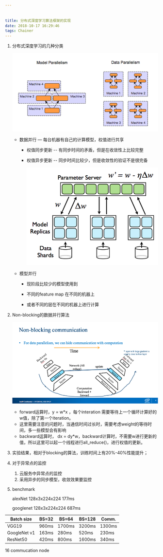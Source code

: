 ```yaml
---


title: 分布式深度学习算法框架的实现
date: 2018-10-17 16:29:46
tags: Chainer
---
```


1. 分布式深度学习的几种分类

   ![data_paraliesm](project-3/data_paraliesm.png)

   - 数据并行 — 每台机器有自己的计算模型，权值进行共享

     - 权值同步更新 -- 有同步时间的矛盾，但是在收敛性上比较完整

     - 权值异步更新 -- 同步时间比较少，但是收敛性的验证不是很完备

       ![datapara](project-3/datapara.png)

   - 模型并行

     - 现阶段比较少的模型使用到

     - 不同的feature map 在不同的机器上

     - 或者不同的层在不同的机器上进行计算


2. Non-blocking的数据并行算法

   ![Non-blocking](project-3/Non-blocking.png)

   - forward运算时，y = w*x ，每个interation 需要等待上一个循环计算好的w值，除了第一个iteration。
   - 这里需要注意的问题时，当通信时间过长时，需要考虑weight的等待时间，多一些模型会有影响
   - backward运算时， dx = dy*w，backward计算时，不需要w进行更新的值，所以这里可以起一个线程进行all_reduce()，进行权值的更新。

3. 实验结果，相对于blocking的算法，训练时间上有20%-40%性能提升；

4. 对于异常点的监控

   1. 云服务中异常点的监控
   2. 采用异步的同步模型，收敛效果要监控

5. benchmark

   alexNet 	128x3x224x224 	177ms

   googlenet 128x3x224x224 687ms

| Batch size     | BS=32 | BS=64  | BS=128 | Comm.  |
| -------------- | ----- | ------ | ------ | ------ |
| VGG19          | 960ms | 1700ms | 3200ms | 1300ms |
| GoogleNet   v1 | 163ms | 280ms  | 520ms  | 230ms  |
| ResNet50       | 420ms | 800ms  | 1600ms | 340ms  |

16 commucation node